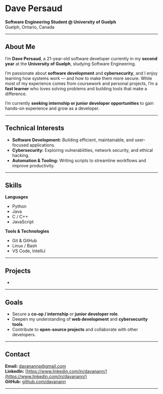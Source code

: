 # Dave Persaud

**Software Engineering Student @ University of Guelph**  
Guelph, Ontario, Canada  

---

## About Me

I’m **Dave Persaud**, a 21-year-old software developer currently in my **second year** at the **University of Guelph**, studying Software Engineering.  

I’m passionate about **software development** and **cybersecurity**, and I enjoy learning how systems work — and how to make them more secure. While most of my experience comes from coursework and personal projects, I’m a **fast learner** who loves solving problems and building tools that make a difference.  

I’m currently **seeking internship or junior developer opportunities** to gain hands-on experience and grow as a developer.

---

## Technical Interests

- **Software Development:** Building efficient, maintainable, and user-focused applications.  
- **Cybersecurity:** Exploring vulnerabilities, network security, and ethical hacking.  
- **Automation & Tooling:** Writing scripts to streamline workflows and improve productivity.

---

## Skills

**Languages**  
- Python  
- Java  
- C / C++  
- JavaScript

**Tools & Technologies**  
- Git & GitHub  
- Linux / Bash  
- VS Code, IntelliJ  

---

## Projects

-

---

## Goals

- Secure a **co-op / internship** or **junior developer role**.  
- Deepen my understanding of **web development** and **cybersecurity tools**.  
- Contribute to **open-source projects** and collaborate with other developers.  

---

## Contact

**Email:** [davanannp@gmail.com](mailto:davanannp@gmail)  
**LinkedIn:** [https://www.linkedin.com/in/davanann/](https://www.linkedin.com/in/davanann/)  
**GitHub:** [github.com/davanann](https://github.com/davanann)

---

